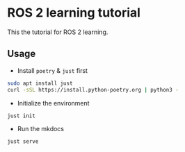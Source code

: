 # ROS 2 learning tutorial

This the tutorial for ROS 2 learning.

## Usage

* Install `poetry` & `just` first

```bash
sudo apt install just
curl -sSL https://install.python-poetry.org | python3 -
```

* Initialize the environment

```bash
just init
```

* Run the mkdocs

```bash
just serve
```
